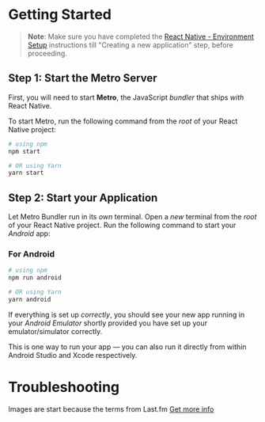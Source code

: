 # Getting Started

> **Note**: Make sure you have completed the [React Native - Environment Setup](https://reactnative.dev/docs/environment-setup) instructions till "Creating a new application" step, before proceeding.

## Step 1: Start the Metro Server

First, you will need to start **Metro**, the JavaScript _bundler_ that ships _with_ React Native.

To start Metro, run the following command from the _root_ of your React Native project:

```bash
# using npm
npm start

# OR using Yarn
yarn start
```

## Step 2: Start your Application

Let Metro Bundler run in its _own_ terminal. Open a _new_ terminal from the _root_ of your React Native project. Run the following command to start your _Android_ app:

### For Android

```bash
# using npm
npm run android

# OR using Yarn
yarn android
```

If everything is set up _correctly_, you should see your new app running in your _Android Emulator_ shortly provided you have set up your emulator/simulator correctly.

This is one way to run your app — you can also run it directly from within Android Studio and Xcode respectively.

# Troubleshooting

Images are start because the terms from Last.fm [Get more info](https://stackoverflow.com/questions/55978243/last-fm-api-returns-same-white-star-image-for-all-artists)

